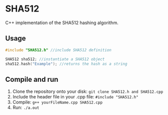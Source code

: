 # SHA512
C++ implementation of the SHA512 hashing algorithm.

## Usage
```c++
#include "SHA512.h" //include SHA512 definition

SHA512 sha512; //instantiate a SHA512 object
sha512.hash("Example"); //returns the hash as a string
```

## Compile and run
1. Clone the repository onto your disk: `git clone SHA512.h and SHA512.cpp` 
2. Include the header file in your .cpp file: `#include "SHA512.h"`
3. Compile: `g++ yourFileName.cpp SHA512.cpp` 
4. Run: `./a.out`

